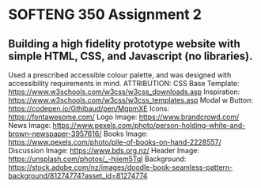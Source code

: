# SOFTENG 350 Assignment 2

## Building a high fidelity prototype website with simple HTML, CSS, and Javascript (no libraries). 

Used a prescribed accessible colour palette, and was designed with accessibility requirements in mind. 
ATTRIBUTION:
CSS Base Template: https://www.w3schools.com/w3css/w3css_downloads.asp
Inspiration: https://www.w3schools.com/w3css/w3css_templates.asp
Modal w Button: https://codepen.io/Gthibaud/pen/MqpmXE
Icons: https://fontawesome.com/
Logo Image: https://www.brandcrowd.com/
News Image: https://www.pexels.com/photo/person-holding-white-and-brown-newspaper-3957616/
Books Image: https://www.pexels.com/photo/pile-of-books-on-hand-2228557/
Discussion Image: https://www.bds.org.nz/
Header Image: https://unsplash.com/photos/_-hjiem5TqI
Background: https://stock.adobe.com/nz/images/doodle-book-seamless-pattern-background/81274774?asset_id=81274774